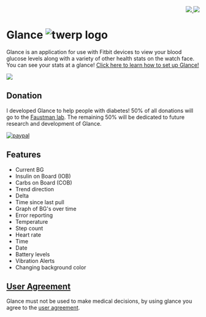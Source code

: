 <p align="right">
  <a href="https://www.facebook.com/groups/Glance/">
    <img src="https://img.shields.io/badge/Facebook-Join-%234267b2.svg" />
  </a>
  <a href="https://discord.gg/Nuc86HJ">
    <img src="https://img.shields.io/badge/discord-join-7289DA.svg?logo=discord&longCache=true&style=flat" />
  </a>
</p>

# Glance ![twerp logo](https://image.ibb.co/gbWF2H/twerp_bowtie_64.png)

Glance is an application for use with Fitbit devices to view your blood glucose levels along with a variety of other health stats on the watch face. You can see your stats at a glance!
<a style="text-align: center;" href="https://glancewatchface.com#setup">Click here to learn how to set up Glance!</a>

<img src="https://image.ibb.co/fbiG9U/versa-Ionic.png">

## Donation
I developed Glance to help people with diabetes! 50% of all donations will go to the <a target="_blank" href="https://www.faustmanlab.org/">Faustman lab</a>. The remaining 50% will be dedicated to future research and development of Glance.

[![paypal](https://www.paypalobjects.com/en_US/i/btn/btn_donateCC_LG.gif)](https://paypal.me/ryanmasonjar)
## Features
- Current BG
- Insulin on Board (IOB)
- Carbs on Board (COB)
- Trend direction
- Delta
- Time since last pull
- Graph of BG's over time
- Error reporting
- Temperature
- Step count
- Heart rate
- Time
- Date
- Battery levels
- Vibration Alerts
- Changing background color

## [User Agreement](https://github.com/Rytiggy/Glance/wiki/User-Agreement)
Glance must not be used to make medical decisions, by using glance you agree to the [user agreement](https://github.com/Rytiggy/Glance/wiki/User-Agreement).

